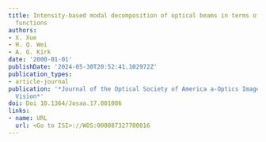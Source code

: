 ```yaml
---
title: Intensity-based modal decomposition of optical beams in terms of Hermite-Gaussian
  functions
authors:
- X. Xue
- H. Q. Wei
- A. G. Kirk
date: '2000-01-01'
publishDate: '2024-05-30T20:52:41.102972Z'
publication_types:
- article-journal
publication: '*Journal of the Optical Society of America a-Optics Image Science and
  Vision*'
doi: Doi 10.1364/Josaa.17.001086
links:
- name: URL
  url: <Go to ISI>://WOS:000087327700016
---
```

